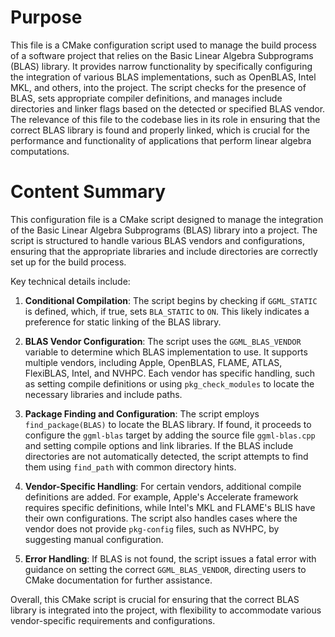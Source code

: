# Purpose
This file is a CMake configuration script used to manage the build process of a software project that relies on the Basic Linear Algebra Subprograms (BLAS) library. It provides narrow functionality by specifically configuring the integration of various BLAS implementations, such as OpenBLAS, Intel MKL, and others, into the project. The script checks for the presence of BLAS, sets appropriate compiler definitions, and manages include directories and linker flags based on the detected or specified BLAS vendor. The relevance of this file to the codebase lies in its role in ensuring that the correct BLAS library is found and properly linked, which is crucial for the performance and functionality of applications that perform linear algebra computations.
# Content Summary
This configuration file is a CMake script designed to manage the integration of the Basic Linear Algebra Subprograms (BLAS) library into a project. The script is structured to handle various BLAS vendors and configurations, ensuring that the appropriate libraries and include directories are correctly set up for the build process.

Key technical details include:

1. **Conditional Compilation**: The script begins by checking if `GGML_STATIC` is defined, which, if true, sets `BLA_STATIC` to `ON`. This likely indicates a preference for static linking of the BLAS library.

2. **BLAS Vendor Configuration**: The script uses the `GGML_BLAS_VENDOR` variable to determine which BLAS implementation to use. It supports multiple vendors, including Apple, OpenBLAS, FLAME, ATLAS, FlexiBLAS, Intel, and NVHPC. Each vendor has specific handling, such as setting compile definitions or using `pkg_check_modules` to locate the necessary libraries and include paths.

3. **Package Finding and Configuration**: The script employs `find_package(BLAS)` to locate the BLAS library. If found, it proceeds to configure the `ggml-blas` target by adding the source file `ggml-blas.cpp` and setting compile options and link libraries. If the BLAS include directories are not automatically detected, the script attempts to find them using `find_path` with common directory hints.

4. **Vendor-Specific Handling**: For certain vendors, additional compile definitions are added. For example, Apple's Accelerate framework requires specific definitions, while Intel's MKL and FLAME's BLIS have their own configurations. The script also handles cases where the vendor does not provide `pkg-config` files, such as NVHPC, by suggesting manual configuration.

5. **Error Handling**: If BLAS is not found, the script issues a fatal error with guidance on setting the correct `GGML_BLAS_VENDOR`, directing users to CMake documentation for further assistance.

Overall, this CMake script is crucial for ensuring that the correct BLAS library is integrated into the project, with flexibility to accommodate various vendor-specific requirements and configurations.
